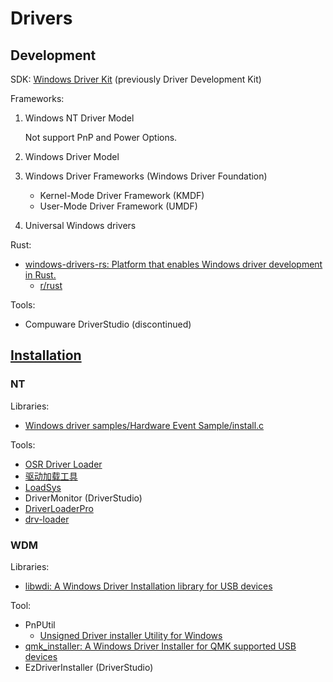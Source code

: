 # Drivers
## Development
SDK: [Windows Driver Kit](https://learn.microsoft.com/en-us/windows-hardware/drivers/download-the-wdk) (previously Driver Development Kit)

Frameworks:
1. Windows NT Driver Model
   
   Not support PnP and Power Options.
2. Windows Driver Model
3. Windows Driver Frameworks (Windows Driver Foundation)
   - Kernel-Mode Driver Framework (KMDF)
   - User-Mode Driver Framework (UMDF)
4. Universal Windows drivers

Rust:
- [windows-drivers-rs: Platform that enables Windows driver development in Rust.](https://github.com/microsoft/windows-drivers-rs)
  - [r/rust](https://www.reddit.com/r/rust/comments/16owkbv/microsoftwindowsdriversrs_platform_that_enables/)

Tools:
- Compuware DriverStudio (discontinued)

## [Installation](https://learn.microsoft.com/en-us/windows-hardware/drivers/install/)
### NT
Libraries:
- [Windows driver samples/Hardware Event Sample/install.c](https://github.com/microsoft/Windows-driver-samples/blob/main/general/event/exe/install.c)

Tools:
- [OSR Driver Loader](https://www.osronline.com/article.cfm%5Earticle=157.htm)
- [驱动加载工具](https://bbs.pediy.com/thread-63374.htm)
- [LoadSys](https://bbs.pediy.com/thread-103484.htm)
- DriverMonitor (DriverStudio)
- [DriverLoaderPro](https://gitee.com/DragonQuestHero/Qt_Driver_Loader)
- [drv-loader](https://github.com/Midi12/drv-loader)

### WDM
Libraries:
- [libwdi: A Windows Driver Installation library for USB devices](https://github.com/pbatard/libwdi)

Tool:
- PnPUtil
  - [Unsigned Driver installer Utility for Windows](https://github.com/fawazahmed0/windows-unsigned-driver-installer)
- [qmk_installer: A Windows Driver Installer for QMK supported USB devices](https://github.com/fredizzimo/qmk_driver_installer)
- EzDriverInstaller (DriverStudio)